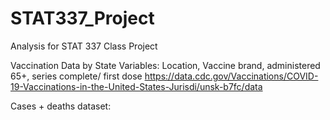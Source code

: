 # STAT337_Project

Analysis for STAT 337 Class Project

Vaccination Data by State
Variables: Location, Vaccine brand, administered 65+, series complete/ first dose
https://data.cdc.gov/Vaccinations/COVID-19-Vaccinations-in-the-United-States-Jurisdi/unsk-b7fc/data 

Cases + deaths dataset:
